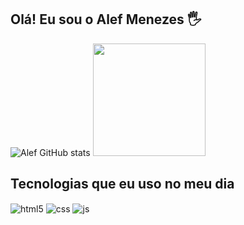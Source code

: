 ## Olá! Eu sou o Alef Menezes 🖐️

![Alef GitHub stats](https://github-readme-stats.vercel.app/api?username=AlefMenezes16&show_icons=true&theme=tokyonight&count_private=true)
<img height="180em" src="https://github-readme-stats.vercel.app/api/top-langs/?username=AlefMenezes16&layout=compact&langs_count=6&theme=tokyonight"/>

## Tecnologias que eu uso no meu dia

<div style="display: inline_block">
  <img align="center" alt="html5" src="https://img.shields.io/badge/HTML5-E34F26?style=for-the-badge&logo=html5&logoColor=white" />
  <img align="center" alt="css" src="https://img.shields.io/badge/CSS3-1572B6?style=for-the-badge&logo=css3&logoColor=white" />
  <img align="center" alt="js" src="https://img.shields.io/badge/JavaScript-F7DF1E?style=for-the-badge&logo=javascript&logoColor=black" />
 </div><br>
